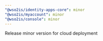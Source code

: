 ```yaml
---
"@wso2is/identity-apps-core": minor
"@wso2is/myaccount": minor
"@wso2is/console": minor
---
```


Release minor version for cloud deployment
